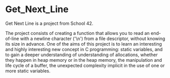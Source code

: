 # Get_Next_Line

Get Next Line is a project from School 42.

The project consists of creating a function that allows you to read an end-of-line
with a newline character ('\\n') from a file descriptor, without knowing its
size in advance. One of the aims of this project is to learn an interesting and highly
interesting new concept in C programming: static variables, and to gain a deeper understanding of
understanding of allocations, whether they happen in heap memory or in the
heap memory, the manipulation and life cycle of a buffer, the unexpected
complexity implicit in the use of one or more static variables.
